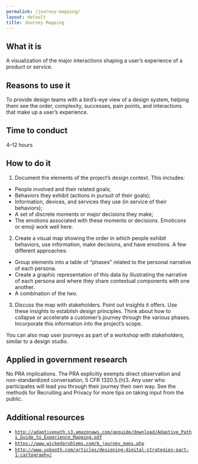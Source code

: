 ```yaml
---
permalink: /journey-mapping/
layout: default
title: Journey Mapping
---
```


## What it is

A visualization of the major interactions shaping a user’s experience of a product or service.

## Reasons to use it

To provide design teams with a bird’s-eye view of a design system, helping them see the order, complexity, successes, pain points, and interactions that make up a user’s experience.

## Time to conduct

4–12 hours

## How to do it

1. Document the elements of the project’s design context. This includes:
 - People involved and their related goals;
 - Behaviors they exhibit (actions in pursuit of their goals);
 - Information, devices, and services they use (in service of their behaviors);
 - A set of discrete moments or major decisions they make;
 - The emotions associated with these moments or decisions. Emoticons or emoji work well here.
2. Create a visual map showing the order in which people exhibit behaviors, use information, make decisions, and have emotions. A few different approaches: 
 - Group elements into a table of “phases” related to the personal narrative of each persona.
 - Create a graphic representation of this data by illustrating the narrative of each persona and where they share contextual components with one another.
 - A combination of the two. 
3. Discuss the map with stakeholders. Point out insights it offers. Use these insights to establish design principles. Think about how to collapse or accelerate a customer’s journey through the various phases. Incorporate this information into the project’s scope.

You can also map user journeys as part of a workshop with stakeholders, similar to a design studio.

## Applied in government research

No PRA implications. The PRA explicitly exempts direct observation and non-standardized conversation, 5 CFR 1320.5.(h)3. Any user who participates will lead you through their journey their own way. See the methods for Recruiting and Privacy for more tips on taking input from the public. 

## Additional resources

- [`http://adaptivepath.s3.amazonaws.com/apguide/download/Adaptive_Paths_Guide_to_Experience_Mapping.pdf`](http://adaptivepath.s3.amazonaws.com/apguide/download/Adaptive_Paths_Guide_to_Experience_Mapping.pdf)
- [`https://www.wickedproblems.com/6_journey_maps.php`](https://www.wickedproblems.com/6_journey_maps.php)
- [`http://www.uxbooth.com/articles/designing-digital-strategies-part-1-cartography/`](http://www.uxbooth.com/articles/designing-digital-strategies-part-1-cartography/)